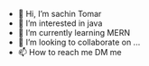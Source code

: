 - 👋 Hi, I’m sachin Tomar
- 👀 I’m interested in java
- 🌱 I’m currently learning MERN
- 💞️ I’m looking to collaborate on ...
- 📫 How to reach me DM me

<!---
St997774/St997774 is a ✨ special ✨ repository because its `README.md` (this file) appears on your GitHub profile.
You can click the Preview link to take a look at your changes.
--->
